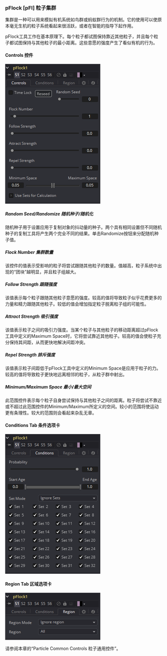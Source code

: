 ### pFlock [pFl] 粒子集群

集群是一种可以用来模拟有机系统如鸟群或蚂蚁群行为的机制。它的使用可以使原本毫无生机的粒子系统看起来很活跃，或者在智能的指导下起作用。

pFlock工具工作在基本原理下。每个粒子都试图保持靠近其他粒子，并且每个粒子都试图保持与其他粒子的最小距离。这些意愿的强度产生了看似有机的行为。

#### Controls 控件

![pFl_Controls](images/pFl_Controls.png)

##### Random Seed/Randomize 随机种子/随机化

随机种子用于设置应用于复制对象的抖动量的种子。两个具有相同设置但不同随机种子的复制工具将产生两个完全不同的结果。单击Randomize按钮来分配随机种子值。

##### Flock Number 集群数量

该控件的值表示受影响的粒子将尝试跟随其他粒子的数量。值越高，粒子系统中出现的“团块”越明显，并且粒子组越大。

##### Follow Strength 跟随强度

该值表示每个粒子跟随其他粒子意愿的强度。较高的值将导致粒子似乎花费更多的力量和精力跟随其他粒子。较低的值会增加指定粒子脱离粒子组的可能性。

##### Attract Strength 吸引强度

该值表示粒子之间的吸引力强度。当某个粒子与其他粒子的移动距离超过pFlock工具中定义的Maximum Space时，它将尝试靠近其他粒子。较高的值会使粒子充分保持其间距，从而更快地解决间距冲突。

##### Repel Strength 排斥强度

该值表示粒子间距低于pFlock工具中定义的Minimum Space是应用于粒子的力。较高的值将导致粒子更快地远离相邻的粒子，从粒子群中射出。

##### Minimum/Maximum Space 最小/最大空间

此范围控件表示每个粒子自身尝试保持与其他粒子之间的距离。粒子将尝试不靠近或不超过此范围控件的Minimum/Maximum所定义的空间。较小的范围将使运动更有条理性。较大的范围则会看起来杂乱无章。

#### Conditions Tab 条件选项卡

![pFl_ConditionsTab](images/pFl_ConditionsTab.png)

#### Region Tab 区域选项卡

![pFl_RegionTab](images/pFl_RegionTab.png)

请参阅本章的“Particle Common Controls 粒子通用控件”。

